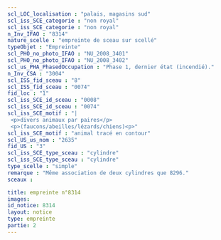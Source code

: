 ```yaml
---
scl_LOC_localisation : "palais, magasins sud"
scl_iss_SCE_categorie : "non royal"
scl_iss_SCE_categorie : "non royal"
n_Inv_IFAO : "8314"
nature_scelle : "empreinte de sceau sur scellé"
typeObjet : "Empreinte"
scl_PHO_no_photo_IFAO : "NU_2008_3401"
scl_PHO_no_photo_IFAO : "NU_2008_3402"
scl_us_PHA_PhasedOccupation : "Phase 1, dernier état (incendié)."
n_Inv_CSA : "3004"
scl_ISS_fid_sceau : "8"
scl_ISS_fid_sceau : "0074"
fid_loc : "1"
scl_iss_SCE_id_sceau : "0008"
scl_iss_SCE_id_sceau : "0074"
scl_iss_SCE_motif : "|
 <p>divers animaux par paires</p>
 <p>(faucons/abeilles/lézards/chiens)<p>"
scl_iss_SCE_motif : "animal tracé en contour"
scl_US_us_nom : "2635"
fid_US : "3"
scl_iss_SCE_type_sceau : "cylindre"
scl_iss_SCE_type_sceau : "cylindre"
type_scelle : "simple"
remarque : "Même association de deux cylindres que 8296."
sceaux :

title: empreinte n°8314
images: 
id_notice: 8314
layout: notice
type: empreinte
partie: 2
---
```

